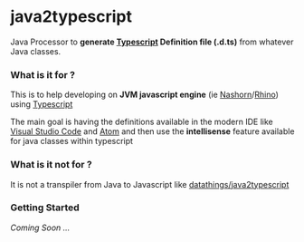 # java2typescript

Java Processor to **generate [Typescript](https://www.typescriptlang.org/)  Definition file (.d.ts)** from whatever Java classes.

### What is it for ?

This is to help developing on **JVM javascript engine** (ie [Nashorn](http://www.oracle.com/technetwork/articles/java/jf14-nashorn-2126515.html)/[Rhino](https://github.com/mozilla/rhino)) using [Typescript](https://www.typescriptlang.org/)

The main goal is having the definitions available in the modern IDE like [Visual Studio Code](https://code.visualstudio.com/) and [Atom](https://atom.io/) and then use the **intellisense** feature available for java classes within typescript

### What is it not for ?

It is not a transpiler from Java to Javascript like  [datathings/java2typescript](https://github.com/datathings/java2typescript)


### Getting Started

_Coming Soon ..._

